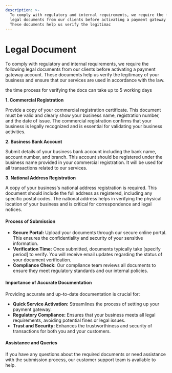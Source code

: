 ```yaml
---
description: >-
  To comply with regulatory and internal requirements, we require the following
  legal documents from our clients before activating a payment gateway account.
  These documents help us verify the legitimac
---
```


# Legal Document

To comply with regulatory and internal requirements, we require the following legal documents from our clients before activating a payment gateway account. These documents help us verify the legitimacy of your business and ensure that our services are used in accordance with the law.

the time process for verifying the docs can take up to 5 working days

**1. Commercial Registration**

Provide a copy of your commercial registration certificate. This document must be valid and clearly show your business name, registration number, and the date of issue. The commercial registration confirms that your business is legally recognized and is essential for validating your business activities.

**2. Business Bank Account**

Submit details of your business bank account including the bank name, account number, and branch. This account should be registered under the business name provided in your commercial registration. It will be used for all transactions related to our services.

**3. National Address Registration**

A copy of your business's national address registration is required. This document should include the full address as registered, including any specific postal codes. The national address helps in verifying the physical location of your business and is critical for correspondence and legal notices.

#### Process of Submission

* **Secure Portal:** Upload your documents through our secure online portal. This ensures the confidentiality and security of your sensitive information.
* **Verification Time:** Once submitted, documents typically take \[specify period] to verify. You will receive email updates regarding the status of your document verification.
* **Compliance Check:** Our compliance team reviews all documents to ensure they meet regulatory standards and our internal policies.

#### Importance of Accurate Documentation

Providing accurate and up-to-date documentation is crucial for:

* **Quick Service Activation:** Streamlines the process of setting up your payment gateway.
* **Regulatory Compliance:** Ensures that your business meets all legal requirements, avoiding potential fines or legal issues.
* **Trust and Security:** Enhances the trustworthiness and security of transactions for both you and your customers.

#### Assistance and Queries

If you have any questions about the required documents or need assistance with the submission process, our customer support team is available to help.
